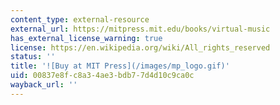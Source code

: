 ```yaml
---
content_type: external-resource
external_url: https://mitpress.mit.edu/books/virtual-music
has_external_license_warning: true
license: https://en.wikipedia.org/wiki/All_rights_reserved
status: ''
title: '![Buy at MIT Press](/images/mp_logo.gif)'
uid: 00837e8f-c8a3-4ae3-bdb7-7d4d10c9ca0c
wayback_url: ''
---
```

